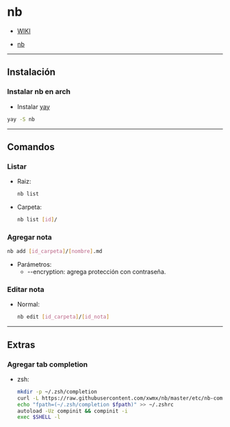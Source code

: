 # nb

- [WIKI](https://xwmx.github.io/nb/#home)

- [nb](#nb)

---

## Instalación

### Instalar nb en arch

- Instalar [yay](../sistemas_operativos/linux/arch/arch.md#instalar-yay)

```sh
yay -S nb
```

---

## Comandos

### Listar

- Raiz:

    ```sh
    nb list
    ```

- Carpeta:

    ```sh
    nb list [id]/
    ```

### Agregar nota

```sh
nb add [id_carpeta]/[nombre].md
```

- Parámetros:
  - --encryption: agrega protección con contraseña.

### Editar nota

- Normal:

    ```sh
    nb edit [id_carpeta]/[id_nota]
    ```

---

## Extras

### Agregar tab completion

- zsh:

    ```sh
    mkdir -p ~/.zsh/completion
    curl -L https://raw.githubusercontent.com/xwmx/nb/master/etc/nb-completion.zsh > ~/.zsh/completion/_nb
    echo "fpath=(~/.zsh/completion $fpath)" >> ~/.zshrc
    autoload -Uz compinit && compinit -i
    exec $SHELL -l
    ```
